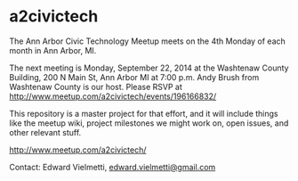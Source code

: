 a2civictech
===========

The Ann Arbor Civic Technology Meetup meets on the 4th Monday of each month in Ann Arbor, MI.

The next meeting is Monday, September 22, 2014 at the Washtenaw County Building, 200 N Main St, Ann Arbor MI at 7:00 p.m.
Andy Brush from Washtenaw County is our host.
Please RSVP at http://www.meetup.com/a2civictech/events/196166832/

This repository is a master project for that effort, and it will include things like the meetup wiki, project milestones we might work on, open issues, and other relevant stuff.

http://www.meetup.com/a2civictech/

Contact: Edward Vielmetti, edward.vielmetti@gmail.com
